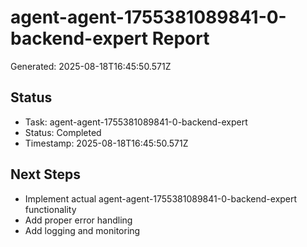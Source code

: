 # agent-agent-1755381089841-0-backend-expert Report

Generated: 2025-08-18T16:45:50.571Z

## Status
- Task: agent-agent-1755381089841-0-backend-expert
- Status: Completed
- Timestamp: 2025-08-18T16:45:50.571Z

## Next Steps
- Implement actual agent-agent-1755381089841-0-backend-expert functionality
- Add proper error handling
- Add logging and monitoring
